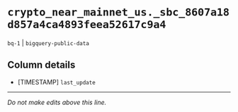 # `crypto_near_mainnet_us._sbc_8607a18d857a4ca4893feea52617c9a4`
`bq-1` | `bigquery-public-data`

## Column details
* [TIMESTAMP] `last_update`

-------------------------------------------------------------------------------
*Do not make edits above this line.*
